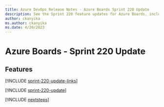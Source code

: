 ```yaml
---
title: Azure DevOps Release Notes - Azure Boards Sprint 220 Update
description: See the Sprint 220 feature updates for Azure Boards, including next steps.
author: ckanyika
ms.author: ckanyika
ms.date: 4/20/2023
---
```


# Azure Boards - Sprint 220 Update

## Features

[!INCLUDE [sprint-220-update-links](../includes/boards/sprint-220-update-links.md)]

[!INCLUDE [sprint-220-update](../includes/boards/sprint-220-update.md)]

[!INCLUDE [nextsteps](../includes/nextsteps.md)]